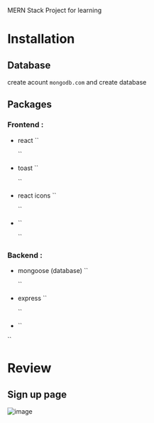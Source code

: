 MERN Stack Project for learning

# Installation 
## Database 
create acount `mongodb.com` and create database
## Packages 
### Frontend :
- react ``
  
  ``

- toast ``
  
  ``
  
- react icons ``
  
  ``
  
- ``
  
  ``
### Backend :
- mongoose (database) ``

  ``
- express ``

  ``
-  ``

  ``


# Review 
## Sign up page 
![image](https://github.com/Medamine-Bahassou/Study-Project-MERN-ECOMMERCE/assets/146652318/ac18c6e7-90fb-4e35-abab-d93a259d4ef1)


